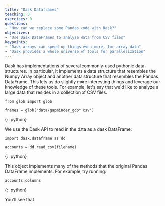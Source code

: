 ```yaml
---
title: "Dask Dataframes"
teaching: 5
exercises: 0
questions:
- "How can we replace some Pandas code with Dask?"
objectives:
- "Use Dask DataFrames to analyze data from CSV files"
keypoints:
- "Dask arrays can speed up things even more, for array data"
- "Dask provides a whole universe of tools for parallelization"
---
```



Dask has implementations of several commonly-used pythonic data-structures. In
particular, it implements a data structure that resembles the Numpy Array object
and another data structure that resembles the Pandas DataFrame. This lets us do
slightly more interesting things and leverage our knowledge of these tools. For
example, let's say that we'd like to analyze a large data that resides in a
collection of CSV files.


~~~
from glob import glob

fnames = glob('data/gapminder_gdp*.csv')
~~~
{: .python}


We use the Dask API to read in the data as a dask DataFrame:

~~~
import dask.dataframe as dd

accounts = dd.read_csv(filename)
~~~
{: .python}

This object implements many of the methods that the original Pandas DataFrame
implements. For example, try running:

~~~
accounts.columns
~~~
{: .python}

You'll see that


